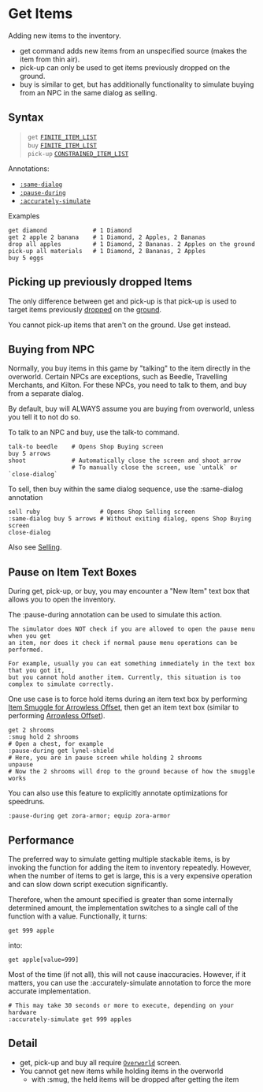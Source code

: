 # Get Items

Adding new items to the inventory.

- <skyb>get</skyb> command adds new items from an unspecified source (makes
the item from thin air). 
- <skyb>pick-up</skyb> can only be used to get items
previously dropped on the ground. 
- <skyb>buy</skyb> is similar to <skyb>get</skyb>, but has additionally
  functionality to simulate buying from an NPC in the same dialog as selling.

## Syntax
> `get` [`FINITE_ITEM_LIST`](../user/syntax_item.md)<br>
> `buy` [`FINITE_ITEM_LIST`](../user/syntax_item.md#)<br>
> `pick-up` [`CONSTRAINED_ITEM_LIST`](../user/syntax_item.md#)<br>

Annotations:
  - [`:same-dialog`](#buying-from-npc)
  - [`:pause-during`](#pause-on-item-text-boxes)
  - [`:accurately-simulate`](#performance)

Examples
```skybook
get diamond             # 1 Diamond
get 2 apple 2 banana    # 1 Diamond, 2 Apples, 2 Bananas
drop all apples         # 1 Diamond, 2 Bananas. 2 Apples on the ground
pick-up all materials   # 1 Diamond, 2 Bananas, 2 Apples
buy 5 eggs
```

## Picking up previously dropped Items
The only difference between <skyb>get</skyb> and <skyb>pick-up</skyb>
is that <skyb>pick-up</skyb> is used to target items previously [dropped](./remove.md)
on the [ground](../user/overworld_system.md).

You cannot <skyb>pick-up</skyb> items that aren't on the ground. Use <skyb>get</skyb>
instead.

## Buying from NPC
Normally, you buy items in this game by "talking" to the item directly in the overworld.
Certain NPCs are exceptions, such as Beedle, Travelling Merchants, and Kilton.
For these NPCs, you need to talk to them, and buy from a separate dialog.

By default, <skyb>buy</skyb> will ALWAYS assume you are buying from overworld, unless
you tell it to not do so.

To talk to an NPC and buy, use the <skyb>talk-to</skyb> command.
```skybook
talk-to beedle    # Opens Shop Buying screen
buy 5 arrows
shoot             # Automatically close the screen and shoot arrow
                  # To manually close the screen, use `untalk` or `close-dialog`
```

To sell, then buy within the same dialog sequence, use the <skyb>:same-dialog</skyb>
annotation
```skybook
sell ruby                 # Opens Shop Selling screen
:same-dialog buy 5 arrows # Without exiting dialog, opens Shop Buying screen
close-dialog
```

Also see [Selling](./sell.md).

## Pause on Item Text Boxes
During <skyb>get</skyb>, <skyb>pick-up</skyb>, or <skyb>buy</skyb>, you may
encounter a "New Item" text box that allows you to open the inventory.

The <skyb>:pause-during</skyb> annotation can be used to simulate this action.

```admonish warning
The simulator does NOT check if you are allowed to open the pause menu when you get
an item, nor does it check if normal pause menu operations can be performed.

For example, usually you can eat something immediately in the text box that you got it,
but you cannot hold another item. Currently, this situation is too complex to simulate correctly.
```

One use case is to force hold items during an item text box by performing [Item Smuggle for Arrowless Offset](./material.md#smuggle-state-for-arrowless-offset),
then get an item text box (similar to performing [Arrowless Offset](./break_slots.md#arrowless-offset)).

```skybook
get 2 shrooms
:smug hold 2 shrooms
# Open a chest, for example
:pause-during get lynel-shield 
# Here, you are in pause screen while holding 2 shrooms
unpause
# Now the 2 shrooms will drop to the ground because of how the smuggle works
```

You can also use this feature to explicitly annotate optimizations for speedruns.

```skybook
:pause-during get zora-armor; equip zora-armor
```

## Performance
The preferred way to simulate getting multiple stackable items, is by invoking the function
for adding the item to inventory repeatedly. However, when the number of items to get
is large, this is a very expensive operation and can slow down script execution significantly.

Therefore, when the amount specified is greater than some internally determined amount,
the implementation switches to a single call of the function with a value. Functionally,
it turns:
```skybook
get 999 apple
```
into:
```skybook
get apple[value=999]
```
Most of the time (if not all), this will not cause inaccuracies. However, if it matters,
you can use the <skyb>:accurately-simulate</skyb> annotation to force the more accurate implementation.

```skybook
# This may take 30 seconds or more to execute, depending on your hardware
:accurately-simulate get 999 apples
```


## Detail
- <skyb>get</skyb>, <skyb>pick-up</skyb> and <skyb>buy</skyb> all require [`Overworld`](../user/screen_system.md) screen.
- You cannot get new items while holding items in the overworld
  - with <skyb>:smug</skyb>, the held items will be dropped after getting the item
